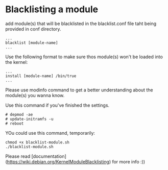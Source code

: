 # Blacklisting a module

add module(s) that will be blacklisted in the blacklist.conf file taht being provided in conf directory.

```
...
blacklist [module-name]
...
```
Use the following format to make sure thos module(s) won't be loaded into the kernel:

```
...
install [module-name] /bin/true
...
```

Please use modinfo command to get a better understanding about the module(s) you wanna know.

Use this command if you've finished the settings.

```
# depmod -ae
# update-initramfs -u
# reboot
```

YOu could use this command, temporarily:

```
chmod +x blacklist-module.sh
./blacklist-module.sh
```

Please read [documentation] 
(https://wiki.debian.org/KernelModuleBlacklisting) for more info  :))
